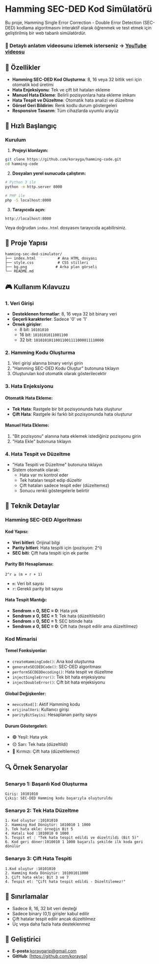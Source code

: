 # Hamming SEC-DED Kod Simülatörü

Bu proje, Hamming Single Error Correction - Double Error Detection (SEC-DED) kodlama algoritmasını interaktif olarak öğrenmek ve test etmek için geliştirilmiş bir web tabanlı simülatördür.

### 🎥 Detaylı anlatım videosunu izlemek isterseniz -> [YouTube videosu](https://www.youtube.com/watch?v=XcU6nmkFBxM&t=1s)

## 🎯 Özellikler

- **Hamming SEC-DED Kod Oluşturma**: 8, 16 veya 32 bitlik veri için otomatik kod üretimi
- **Hata Enjeksiyonu**: Tek ve çift bit hataları ekleme
- **Manuel Hata Ekleme**: Belirli pozisyonlara hata ekleme imkanı
- **Hata Tespit ve Düzeltme**: Otomatik hata analizi ve düzeltme
- **Görsel Geri Bildirim**: Renk kodlu durum göstergeleri
- **Responsive Tasarım**: Tüm cihazlarda uyumlu arayüz

## 🚀 Hızlı Başlangıç

### Kurulum

1. **Projeyi klonlayın:**
```bash
git clone https://github.com/korayga/hamming-code.git
cd hamming-code
```

2. **Dosyaları yerel sunucuda çalıştırın:**
```bash
# Python 3 ile
python -m http.server 8000

# PHP ile
php -S localhost:8000
```

3. **Tarayıcıda açın:**
```
http://localhost:8000
```

Veya doğrudan `index.html` dosyasını tarayıcıda açabilirsiniz.

## 📁 Proje Yapısı

```
hamming-sec-ded-simulator/
├── index.html          # Ana HTML dosyası
├── style.css           # CSS stilleri
├── bg.png             # Arka plan görseli 
└── README.md          
```

## 🎮 Kullanım Kılavuzu

### 1. Veri Girişi
- **Desteklenen formatlar**: 8, 16 veya 32 bit binary veri
- **Geçerli karakterler**: Sadece '0' ve '1'
- **Örnek girişler**:
  - 8 bit: `10101010`
  - 16 bit: `1010101011001100`
  - 32 bit: `10101010110011001111000011110000`

### 2. Hamming Kodu Oluşturma
1. Veri girişi alanına binary veriyi girin
2. "Hamming SEC-DED Kodu Oluştur" butonuna tıklayın
3. Oluşturulan kod otomatik olarak gösterilecektir

### 3. Hata Enjeksiyonu

#### Otomatik Hata Ekleme:
- **Tek Hata**: Rastgele bir bit pozisyonunda hata oluşturur
- **Çift Hata**: Rastgele iki farklı bit pozisyonunda hata oluşturur

#### Manuel Hata Ekleme:
1. "Bit pozisyonu" alanına hata eklemek istediğiniz pozisyonu girin 
2. "Hata Ekle" butonuna tıklayın

### 4. Hata Tespit ve Düzeltme
- "Hata Tespiti ve Düzeltme" butonuna tıklayın
- Sistem otomatik olarak:
  - Hata var mı kontrol eder
  - Tek hataları tespit edip düzeltir
  - Çift hataları sadece tespit eder (düzeltemez)
  - Sonucu renkli göstergelerle belirtir

## 🔧 Teknik Detaylar

### Hamming SEC-DED Algoritması

#### Kod Yapısı:
- **Veri bitleri**: Orijinal bilgi
- **Parity bitleri**: Hata tespiti için (pozisyon: 2^i)
- **SEC biti**: Çift hata tespiti için ek parite

#### Parity Bit Hesaplaması:
```
2^r ≥ (m + r + 1)
```
- `m`: Veri bit sayısı
- `r`: Gerekli parity bit sayısı

#### Hata Tespit Mantığı:
- **Sendrom = 0, SEC = 0**: Hata yok
- **Sendrom ≠ 0, SEC = 1**: Tek hata (düzeltilebilir)
- **Sendrom = 0, SEC = 1**: SEC bitinde hata
- **Sendrom ≠ 0, SEC = 0**: Çift hata (tespit edilir ama düzeltilmez)

### Kod Mimarisi

#### Temel Fonksiyonlar:
- `createHammingCode()`: Ana kod oluşturma
- `generateSECDEDCode()`: SEC-DED algoritması
- `performSECDEDDecoding()`: Hata tespit ve düzeltme
- `injectSingleError()`: Tek bit hata enjeksiyonu
- `injectDoubleError()`: Çift bit hata enjeksiyonu

#### Global Değişkenler:
- `mevcutKod[]`: Aktif Hamming kodu
- `orijinalVeri`: Kullanıcı girişi
- `parityBitSayisi`: Hesaplanan parity sayısı

#### Durum Göstergeleri: 
  - 🟢 Yeşil: Hata yok
  - 🟡 Sarı: Tek hata (düzeltildi)
  - 🔴 Kırmızı: Çift hata (düzeltilemez)

## 🔍 Örnek Senaryolar

### Senaryo 1: Başarılı Kod Oluşturma
```
Giriş: 10101010
Çıkış: SEC-DED Hamming kodu başarıyla oluşturuldu
```

### Senaryo 2: Tek Hata Düzeltme
```
1. Kod oluştur :10101010
2. Hamming Kod Dönüştür: 1010010 1 1000
3. Tek hata ekle: örneğin Bit 5
4. Hatalı kod :1010010 0 1000
5. Tespit et : "Tek hata tespit edildi ve düzeltildi (Bit 5)"
6. Kod geri döner:1010010 1 1000 başarılı şekilde ilk koda geri dönülür
```

### Senaryo 3: Çift Hata Tespiti
```
1.Kod oluştur :10101010
2. Hamming Koda Dönüştür: 101001011000
3. Çift hata ekle: Bit 3 ve 7
4. Tespit et: "Çift hata tespit edildi - Düzeltilemez!"
```

## 🚨 Sınırlamalar

- Sadece 8, 16, 32 bit veri desteği
- Sadece binary (0,1) girişler kabul edilir
- Çift hatalar tespit edilir ancak düzeltilmez
- Üç veya daha fazla hata desteklenmez

## 👥 Geliştirici

- **E-posta**:koraygarip@gmail.com
- **GitHub**: [https://github.com/korayga]

